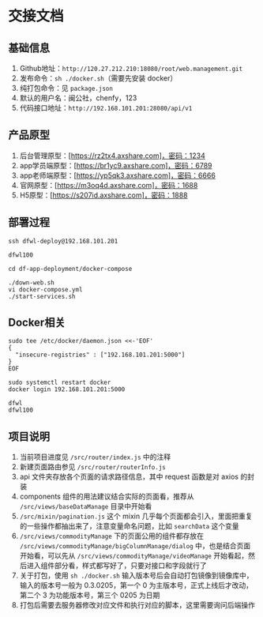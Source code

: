 <!--
 * @Author: KokoTa
 * @Date: 2021-02-05 14:23:03
 * @LastEditTime: 2021-02-05 14:35:22
 * @LastEditors: KokoTa
 * @Description: 
 * @FilePath: /future-bms/doc/index.md
-->

# 交接文档

## 基础信息

1. Github地址：`http://120.27.212.210:18080/root/web.management.git`
2. 发布命令：`sh ./docker.sh`（需要先安装 docker）
3. 纯打包命令：见 `package.json`
4. 默认的用户名：闽公社，chenfy，123
5. 代码接口地址：`http://192.168.101.201:28080/api/v1`

## 产品原型

1. 后台管理原型：[https://rz2tx4.axshare.com]，密码：1234
2. app学员端原型：[https://br1yc9.axshare.com]，密码：6789
3. app老师端原型：[https://yp5qk3.axshare.com]，密码：6666
4. 官网原型：[https://m3oq4d.axshare.com]，密码：1688
5. H5原型：[https://s207id.axshare.com]，密码：1888

## 部署过程

```shell
ssh dfwl-deploy@192.168.101.201

dfwl100

cd df-app-deployment/docker-compose

./down-web.sh
vi docker-compose.yml
./start-services.sh
```

## Docker相关

```shell
sudo tee /etc/docker/daemon.json <<-'EOF'
{
  "insecure-registries" : ["192.168.101.201:5000"]
}
EOF

sudo systemctl restart docker
docker login 192.168.101.201:5000

dfwl
dfwl100
```
 ## 项目说明

1. 当前项目进度见 `/src/router/index.js` 中的注释
2. 新建页面路由参见 `/src/router/routerInfo.js`
3. api 文件夹存放各个页面的请求路径信息，其中 request 函数是对 axios 的封装
4. components 组件的用法建议结合实际的页面看，推荐从 `/src/views/baseDataManage` 目录中开始看
5. `/src/mixin/pagination.js` 这个 mixin 几乎每个页面都会引入，里面把重复的一些操作都抽出来了，注意变量命名问题，比如 `searchData` 这个变量
6. `/src/views/commodityManage` 下的页面公用的组件都存放在 `/src/views/commodityManage/bigColumnManage/dialog` 中，也是结合页面开始看，可以先从 `/src/views/commodityManage/videoManage` 开始看起，然后进入组件部分看，样式都写好了，只要对接口和字段就行了
7. 关于打包，使用 `sh ./docker.sh` 输入版本号后会自动打包镜像到镜像库中，输入的版本号一般为 0.3.0205，第一个 0 为主版本号，正式上线后才改动，第二个 3 为功能版本号，第三个 0205 为日期
8. 打包后需要去服务器修改对应文件和执行对应的脚本，这里需要询问后端操作
